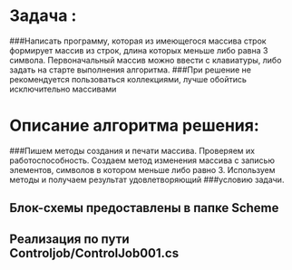 # Задача :
###Написать программу, которая из имеющегося массива строк формирует массив из строк, длина которых меньше либо равна 3 символа. Первоначальный массив можно ввести с клавиатуры, либо задать на старте выполнения алгоритма. ###При решение не рекомендуется пользоваться коллекциями, лучше обойтись исключительно массивами

# Описание алгоритма решения:
###Пишем методы создания и печати массива. Проверяем их работоспособность. Создаем метод изменения массива с записью элементов, символов в котором меньше либо равно 3. Используем методы и получаем результат удовлетворяющий ###условию задачи.

## Блок-схемы предоставлены в папке Scheme

## Реализация по пути Controljob/ControlJob001.cs
